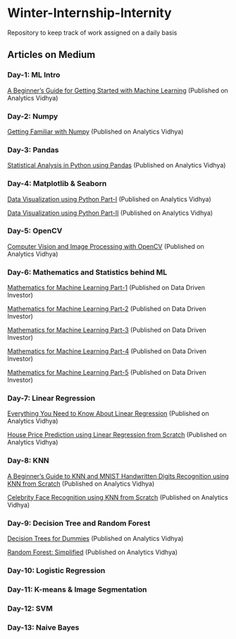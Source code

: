 # Winter-Internship-Internity
Repository to keep track of work assigned on a daily basis

## Articles on Medium
### Day-1: ML Intro
[A Beginner’s Guide for Getting Started with Machine Learning](https://medium.com/analytics-vidhya/a-beginners-guide-for-getting-started-with-machine-learning-7ba2cd5796ae)
(Published on Analytics Vidhya)

### Day-2: Numpy
[Getting Familiar with Numpy](https://medium.com/analytics-vidhya/getting-familiar-with-numpy-854fc60ac497)
(Published on Analytics Vidhya)

### Day-3: Pandas
[Statistical Analysis in Python using Pandas](https://medium.com/analytics-vidhya/statistical-analysis-in-python-using-pandas-27c6a4209de2)
(Published on Analytics Vidhya)

### Day-4: Matplotlib & Seaborn
[Data Visualization using Python Part-I](https://medium.com/analytics-vidhya/data-visualization-using-python-part-i-19f9b76d43dc) 
(Published on Analytics Vidhya)

[Data Visualization using Python Part-II](https://medium.com/analytics-vidhya/data-visualization-using-python-part-ii-e00249fe2543)
(Published on Analytics Vidhya)

### Day-5: OpenCV
[Computer Vision and Image Processing with OpenCV](https://medium.com/analytics-vidhya/computer-vision-and-image-processing-with-opencv-8868876618c3)
(Published on Analytics Vidhya)

### Day-6: Mathematics and Statistics behind ML
[Mathematics for Machine Learning Part-1](https://tp6145.medium.com/mathematics-for-machine-learning-part-1-5e210c138a12) 
(Published on Data Driven Investor)

[Mathematics for Machine Learning Part-2](https://tp6145.medium.com/mathematics-for-machine-learning-part-2-fa36b6154dec)
(Published on Data Driven Investor)

[Mathematics for Machine Learning Part-3](https://tp6145.medium.com/mathematics-for-machine-learning-part-3-4acbc355fb03)
(Published on Data Driven Investor)

[Mathematics for Machine Learning Part-4](https://tp6145.medium.com/mathematics-for-machine-learning-part-4-8032bec2aa3d)
(Published on Data Driven Investor)

[Mathematics for Machine Learning Part-5](https://tp6145.medium.com/mathematics-for-machine-learning-part-5-8df72392ec10)
(Published on Data Driven Investor)

### Day-7: Linear Regression
[Everything You Need to Know About Linear Regression](https://tp6145.medium.com/everything-you-need-to-know-about-linear-regression-750a69a0ea50)
(Published on Analytics Vidhya)

[House Price Prediction using Linear Regression from Scratch](https://tp6145.medium.com/house-price-prediction-using-linear-regression-from-scratch-b2b48fd73689)
(Published on Analytics Vidhya)

### Day-8: KNN
[A Beginner’s Guide to KNN and MNIST Handwritten Digits Recognition using KNN from Scratch](https://tp6145.medium.com/a-beginners-guide-to-knn-and-mnist-handwritten-digits-recognition-using-knn-from-scratch-df6fb982748a)
(Published on Analytics Vidhya)

[Celebrity Face Recognition using KNN from Scratch](https://tp6145.medium.com/celebrity-face-recognition-using-knn-from-scratch-76287bdab088)
(Published on Analytics Vidhya)

### Day-9: Decision Tree and Random Forest
[Decision Trees for Dummies](https://tp6145.medium.com/decision-trees-for-dummies-a8e3c00c5e2e)
(Published on Analytics Vidhya)

[Random Forest: Simplified](https://tp6145.medium.com/random-forest-simplified-98da251c7522)
(Published on Analytics Vidhya)

### Day-10: Logistic Regression

### Day-11: K-means & Image Segmentation

### Day-12: SVM

### Day-13: Naive Bayes
